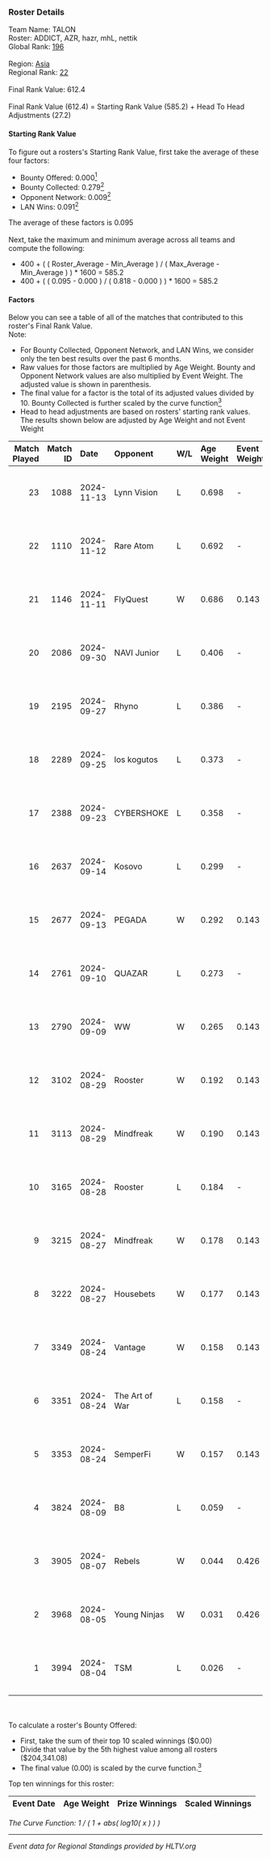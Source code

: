 ### Roster Details<br />
Team Name: TALON<br />
Roster: ADDICT, AZR, hazr, mhL, nettik<br />
Global Rank: [196](../../standings_global_2025_01_27.md)<br />
<br />
Region: [Asia]( ../../standings_asia_2025_01_27.md)<br />
Regional Rank: [22]( ../../standings_asia_2025_01_27.md)<br />
<br />
Final Rank Value:  612.4<br />
<br />
Final Rank Value (612.4) = Starting Rank Value (585.2) + Head To Head Adjustments (27.2)<br />

#### Starting Rank Value<br />
To figure out a rosters's Starting Rank Value, first take the average of these four factors:<br />
- Bounty Offered: 0.000[<sup>1</sup>](#table2)
- Bounty Collected: 0.279[<sup>2</sup>](#table1)
- Opponent Network: 0.009[<sup>2</sup>](#table1)
- LAN Wins: 0.091[<sup>2</sup>](#table1)

The average of these factors is 0.095<br />
<br />
Next, take the maximum and minimum average across all teams and compute the following:<br />
- 400 + ( ( Roster_Average - Min_Average ) / ( Max_Average - Min_Average ) ) * 1600 = 585.2
- 400 + ( ( 0.095 - 0.000 ) / ( 0.818 - 0.000 ) ) * 1600 = 585.2


#### Factors<br />
Below you can see a table of all of the matches that contributed to this roster's Final Rank Value.<br />
Note:<br />

- For Bounty Collected, Opponent Network, and LAN Wins, we consider only the ten best results over the past 6 months.
- Raw values for those factors are multiplied by Age Weight. Bounty and Opponent Network values are also multiplied by Event Weight. The adjusted value is shown in parenthesis.
- The final value for a factor is the total of its adjusted values divided by 10. Bounty Collected is further scaled by the curve function[<sup>3</sup>](#curveFunction)
- Head to head adjustments are based on rosters' starting rank values. The results shown below are adjusted by Age Weight and not Event Weight
<span id="table1"></span><br />


| Match Played | Match ID | Date       | Opponent       | W/L | Age Weight | Event Weight | Bounty Collected | Opponent Network | LAN Wins  | H2H Adj. | Roster                         |
| -: | -: | :- | :- | :- | :- | :- | :- | :- | :- | -: | :- |
|           23 |     1088 | 2024-11-13 | Lynn Vision    | L   | 0.698      | -            | -                | -                | -         |    -2.68 | ADDICT, AZR, hazr, mhL, nettik |
|           22 |     1110 | 2024-11-12 | Rare Atom      | L   | 0.692      | -            | -                | -                | -         |    -2.45 | ADDICT, AZR, hazr, mhL, nettik |
|           21 |     1146 | 2024-11-11 | FlyQuest       | W   | 0.686      | 0.143        | 0.172 (0.017)    | 0.486 (0.048)    | 1 (0.686) |    21.17 | ADDICT, AZR, hazr, mhL, nettik |
|           20 |     2086 | 2024-09-30 | NAVI Junior    | L   | 0.406      | -            | -                | -                | -         |    -0.85 | ADDICT, AZR, hazr, mhL, nettik |
|           19 |     2195 | 2024-09-27 | Rhyno          | L   | 0.386      | -            | -                | -                | -         |    -3.90 | ADDICT, AZR, hazr, mhL, nettik |
|           18 |     2289 | 2024-09-25 | los kogutos    | L   | 0.373      | -            | -                | -                | -         |    -0.68 | ADDICT, AZR, hazr, mhL, nettik |
|           17 |     2388 | 2024-09-23 | CYBERSHOKE     | L   | 0.358      | -            | -                | -                | -         |    -2.35 | ADDICT, AZR, hazr, mhL, nettik |
|           16 |     2637 | 2024-09-14 | Kosovo         | L   | 0.299      | -            | -                | -                | -         |    -5.33 | ADDICT, AZR, hazr, mhL, nettik |
|           15 |     2677 | 2024-09-13 | PEGADA         | W   | 0.292      | 0.143        | 0.188 (0.008)    | 0.293 (0.012)    | 0 (0.000) |     8.89 | ADDICT, AZR, hazr, mhL, nettik |
|           14 |     2761 | 2024-09-10 | QUAZAR         | L   | 0.273      | -            | -                | -                | -         |    -3.69 | ADDICT, AZR, hazr, mhL, nettik |
|           13 |     2790 | 2024-09-09 | WW             | W   | 0.265      | 0.143        | 0.000 (0.000)    | 0.119 (0.004)    | 0 (0.000) |     3.27 | ADDICT, AZR, hazr, mhL, nettik |
|           12 |     3102 | 2024-08-29 | Rooster        | W   | 0.192      | 0.143        | 0.012 (0.000)    | 0.194 (0.005)    | 0 (0.000) |     3.86 | ADDICT, AZR, hazr, mhL, nettik |
|           11 |     3113 | 2024-08-29 | Mindfreak      | W   | 0.190      | 0.143        | 0.005 (0.000)    | 0.147 (0.004)    | 0 (0.000) |     3.95 | ADDICT, AZR, hazr, mhL, nettik |
|           10 |     3165 | 2024-08-28 | Rooster        | L   | 0.184      | -            | -                | -                | -         |    -2.08 | ADDICT, AZR, hazr, mhL, nettik |
|            9 |     3215 | 2024-08-27 | Mindfreak      | W   | 0.178      | 0.143        | 0.005 (0.000)    | 0.147 (0.004)    | 0 (0.000) |     3.71 | ADDICT, AZR, hazr, mhL, nettik |
|            8 |     3222 | 2024-08-27 | Housebets      | W   | 0.177      | 0.143        | 0.004 (0.000)    | 0.077 (0.002)    | 0 (0.000) |     3.26 | ADDICT, AZR, hazr, mhL, nettik |
|            7 |     3349 | 2024-08-24 | Vantage        | W   | 0.158      | 0.143        | 0.000 (0.000)    | -                | 0 (0.000) |     1.86 | ADDICT, AZR, hazr, mhL, nettik |
|            6 |     3351 | 2024-08-24 | The Art of War | L   | 0.158      | -            | -                | -                | -         |    -2.08 | ADDICT, AZR, hazr, mhL, nettik |
|            5 |     3353 | 2024-08-24 | SemperFi       | W   | 0.157      | 0.143        | -                | 0.074 (0.002)    | 0 (0.000) |     1.84 | ADDICT, AZR, hazr, mhL, nettik |
|            4 |     3824 | 2024-08-09 | B8             | L   | 0.059      | -            | -                | -                | -         |    -0.09 | ADDICT, AZR, hazr, mhL, nettik |
|            3 |     3905 | 2024-08-07 | Rebels         | W   | 0.044      | 0.426        | 0.033 (0.001)    | 0.330 (0.006)    | 0 (0.000) |     1.13 | ADDICT, AZR, hazr, mhL, nettik |
|            2 |     3968 | 2024-08-05 | Young Ninjas   | W   | 0.031      | 0.426        | 0.001 (0.000)    | 0.087 (0.001)    | -         |     0.63 | ADDICT, AZR, hazr, mhL, nettik |
|            1 |     3994 | 2024-08-04 | TSM            | L   | 0.026      | -            | -                | -                | -         |    -0.15 | ADDICT, AZR, hazr, mhL, nettik |

<br />
<span id="table2"></span><br />
To calculate a roster's Bounty Offered:<br />

- First, take the sum of their top 10 scaled winnings ($0.00)
- Divide that value by the 5th highest value among all rosters ($204,341.08)
- The final value (0.00) is scaled by the curve function.[<sup>3</sup>](#curveFunction)

Top ten winnings for this roster:<br />

| Event Date | Age Weight | Prize Winnings | Scaled Winnings |
| :- | -: | :- | :- |


<span id="curveFunction"></span>_The Curve Function: 1 / ( 1 + abs( log10( x ) ) )_<br />

---
_Event data for Regional Standings provided by HLTV.org_<br />
